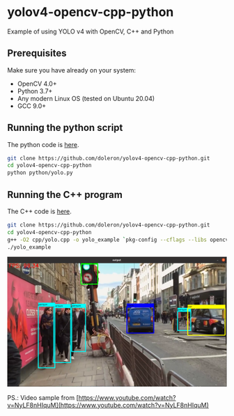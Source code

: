 # yolov4-opencv-cpp-python
Example of using YOLO v4 with OpenCV, C++ and Python

## Prerequisites

Make sure you have already on your system:

- OpenCV 4.0+
- Python 3.7+
- Any modern Linux OS (tested on Ubuntu 20.04)
- GCC 9.0+

## Running the python script

The python code is [here](python/yolo.py).

```bash
git clone https://github.com/doleron/yolov4-opencv-cpp-python.git
cd yolov4-opencv-cpp-python
python python/yolo.py 
```
## Running the C++ program

The C++ code is [here](cpp/yolo.cpp).

```bash
git clone https://github.com/doleron/yolov4-opencv-cpp-python.git
cd yolov4-opencv-cpp-python
g++ -O2 cpp/yolo.cpp -o yolo_example `pkg-config --cflags --libs opencv4`
./yolo_example
```
![running the examples](https://github.com/doleron/yolov4-opencv-cpp-python/raw/main/yolov4.png)

PS.: Video sample from [https://www.youtube.com/watch?v=NyLF8nHIquM](https://www.youtube.com/watch?v=NyLF8nHIquM)

